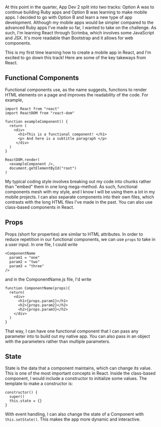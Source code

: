 At this point in the quarter, App Dev 2 split into two tracks: Option A was to continue building Ruby apps and Option B was learning to make mobile apps. I decided to go with Option B and learn a new type of app development. Although my mobile apps would be simpler compared to the advanced Ruby apps I've made so far, I wanted to take on the challenge. As such, I'm learning React through Scrimba, which involves some JavaScript and JSX. It's more readable than Bootstrap and it allows for web components. 

This is my first time learning how to create a mobile app in React, and I'm excited to go down this track! Here are some of the key takeways from React.

## Functional Components
Functional components use, as the name suggests, functions to render HTML elements on a page and improves the readability of the code. For example,
```
import React from "react"
import ReactDOM from "react-dom"

function exampleComponent() {
  return (
    <div>
      <h1>This is a functional component! </h1>
      <p> And here is a subtitle paragraph </p>
     </div>
  )
}

ReactDOM.render(
  <exampleComponent />, 
  document.getElementById("root")
)
```
My typical coding style involves breaking out my code into chunks rather than "embed" them in one long mega-method. As such, functional components mesh with my style, and I know I will be using them a lot in my mobile projects. I can also separate components into their own files, which contrasts with the long HTML files I've made in the past. You can also use class-based components in React. 

## Props
Props (short for properties) are similar to HTML attributes. In order to reduce repetition in our functional components, we can use ```props``` to take in a user input. In one file, I could write
```
<ComponentName 
  param1 = "one"
  param2 = "two"
  param3 = "three"
/>
```
and in the ComponentName.js file, I'd write
```
function ComponentName(props){
  return(
    <div>
      <h1>{props.param1}</h1>
      <h2>{props.param2}</h2>
      <h2>{props.param3}</h2>
    </div>
  )
}
```
That way, I can have one functional component that I can pass any parameter into to build out my native app. You can also pass in an object with the parameters rather than multiple parameters.

## State
State is the data that a component maintains, which can change its value. This is one of the most important concepts in React. Inside the class-based component, I would include a constructor to initialize some values. The template to make a constructor is: 
```
constructor() {
  super()
  this.state = {}
}
```
With event handling, I can also change the state of a Component with ```this.setState()```. This makes the app more dynamic and interactive. 
